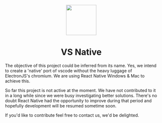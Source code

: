 <p align="center">
  <img height="100px" src="https://raw.githubusercontent.com/bukharim96/vsnative/master/windows/vsnative/Assets/Square150x150Logo.scale-200.png">
</p>

<h1 align="center">VS Native</h1>

The objective of this project could be inferred from its name. Yes, we intend to create a 'native' port of vscode without the heavy luggage of ElectronJS's chromium. We are using React Native Windows & Mac to achieve this.

So far this project is not active at the moment. We have not contributed to it in a long while since we were busy investigating better solutions. There's no doubt React Native had the opportunity to improve during that period and hopefully development will be resumed sometime soon.

If you'd like to contribute feel free to contact us, we'd be delighted.

